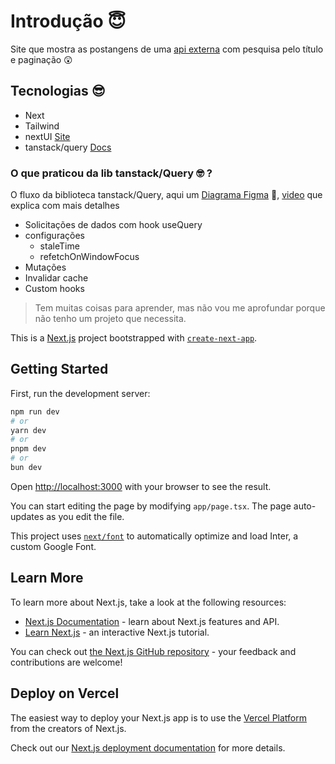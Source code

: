 # Introdução :innocent:
Site que mostra as postangens de uma [api externa](https://jsonplaceholder.typicode.com/) com pesquisa pelo título e paginação :astonished:
## Tecnologias :sunglasses:
- Next
- Tailwind
- nextUI [Site](https://nextui.org/)
- tanstack/query [Docs](https://tanstack.com/query/latest/docs/framework/react/overview)
### O que praticou da lib tanstack/Query :nerd_face: ?
O fluxo da biblioteca tanstack/Query, aqui um [Diagrama Figma](https://www.figma.com/file/tKy6eBYXDvDKqZj2lS0c8r/Diagram-Basics-(Community)?type=whiteboard&node-id=0%3A1&t=VwjCQgIHdFtCAmcl-1) 💅, [video](https://www.youtube.com/watch?v=q8S7YHHaF-0) que explica com mais detalhes
- Solicitações de dados com hook useQuery
- configurações
  - staleTime
  - refetchOnWindowFocus
- Mutações
- Invalidar cache
- Custom hooks 
> Tem muitas coisas para aprender, mas não vou me aprofundar porque não tenho um projeto que necessita.

This is a [Next.js](https://nextjs.org/) project bootstrapped with [`create-next-app`](https://github.com/vercel/next.js/tree/canary/packages/create-next-app).

## Getting Started

First, run the development server:

```bash
npm run dev
# or
yarn dev
# or
pnpm dev
# or
bun dev
```

Open [http://localhost:3000](http://localhost:3000) with your browser to see the result.

You can start editing the page by modifying `app/page.tsx`. The page auto-updates as you edit the file.

This project uses [`next/font`](https://nextjs.org/docs/basic-features/font-optimization) to automatically optimize and load Inter, a custom Google Font.

## Learn More

To learn more about Next.js, take a look at the following resources:

- [Next.js Documentation](https://nextjs.org/docs) - learn about Next.js features and API.
- [Learn Next.js](https://nextjs.org/learn) - an interactive Next.js tutorial.

You can check out [the Next.js GitHub repository](https://github.com/vercel/next.js/) - your feedback and contributions are welcome!

## Deploy on Vercel

The easiest way to deploy your Next.js app is to use the [Vercel Platform](https://vercel.com/new?utm_medium=default-template&filter=next.js&utm_source=create-next-app&utm_campaign=create-next-app-readme) from the creators of Next.js.

Check out our [Next.js deployment documentation](https://nextjs.org/docs/deployment) for more details.
